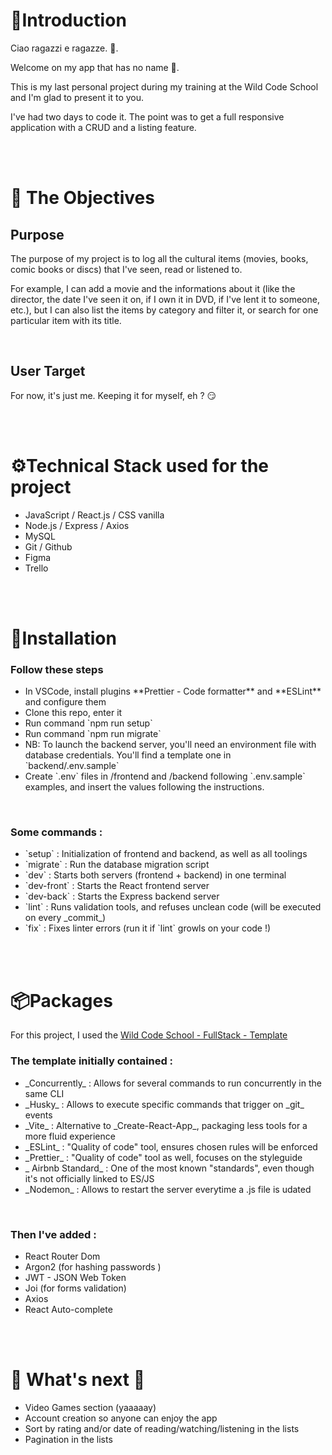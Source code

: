<!-- Introduction -->
<h1 href='#'>🫡Introduction</h1>
<p>Ciao ragazzi e ragazze. 👋.<br/>

Welcome on my app that has no name 🫤.
<p>This is my last personal project during my training at the Wild Code School and I'm glad to present it to you.</p>
<p>I've had two days to code it. The point was to get a full responsive application with a CRUD and a listing feature.</p>
<br/>
<br/>


<!-- Objectives -->
<h1 href='#'>🎯 The Objectives</h1>
<h2>Purpose</h2>
<p>The purpose of my project is to log all the cultural items (movies, books, comic books or discs) that I've seen, read or listened to.</p>
<p>For example, I can add a movie and the informations about it (like the director, the date I've seen it on, if I own it in DVD, if I've lent it to someone, etc.), but I can also list the items by category and filter it, or search for one particular item with its title.</p>
<br/>

<h2>User Target</h2>
<p>For now, it's just me. Keeping it for myself, eh ? 😏</p>

<br/>
<br/>


<!-- Technical stack -->
<h1 href='#'>⚙️Technical Stack used for the project</h1>
<ul>
<li>JavaScript / React.js / CSS vanilla</li>
<li>Node.js / Express / Axios</li>
<li>MySQL</li>
<li>Git / Github</li>
<li>Figma</li>
<li>Trello</li>
</ul>

<br/>
<br/>
<h1 href='#'>🔄Installation</h1>
<h3>Follow these steps</h3>
<ul>
<li>In VSCode, install plugins **Prettier - Code formatter** and **ESLint** and configure them</li>
<li> Clone this repo, enter it</li>
<li> Run command `npm run setup`</li>
<li> Run command `npm run migrate`</li> 
<li> NB: To launch the backend server, you'll need an environment file with database credentials. You'll find a template one in `backend/.env.sample`</li>
<li> Create `.env` files in /frontend and /backend following `.env.sample` examples, and insert the values following the instructions.</li>
</ul>

<br/>
<h3>
Some commands :</h3> 
<ul>
<li>`setup` : Initialization of frontend and backend, as well as all toolings</li>
<li> `migrate` : Run the database migration script</li>
<li>`dev` : Starts both servers (frontend + backend) in one terminal</li>
<li>`dev-front` : Starts the React frontend server</li>
<li> `dev-back` : Starts the Express backend server</li>
<li> `lint` : Runs validation tools, and refuses unclean code (will be executed on every _commit_)</li>
<li>`fix` : Fixes linter errors (run it if `lint` growls on your code !)</li>
</ul>

<br/>
<br/>
<!-- Packages -->
<h1 href='#'>📦Packages</h1>
<p>For this project, I used the <a href='https://github.com/WildCodeSchool/js-template-fullstack' target='_blank' rel="noreferrer">Wild Code School - FullStack - Template</a></p>
<h3>The template initially contained  :</h3>
<ul>
<li> _Concurrently_ : Allows for several commands to run concurrently in the same CLI</li>
<li> _Husky_ : Allows to execute specific commands that trigger on _git_ events</li>
<li> _Vite_ : Alternative to _Create-React-App_, packaging less tools for a more fluid experience</li>
<li> _ESLint_ : "Quality of code" tool, ensures chosen rules will be enforced</li>
<li>_Prettier_ : "Quality of code" tool as well, focuses on the styleguide</li>
<li> _ Airbnb Standard_ : One of the most known "standards", even though it's not officially linked to ES/JS</li>
<li> _Nodemon_ : Allows to restart the server everytime a .js file is udated</li>
</ul>

<br/>
<h3>Then I've added :</h3>
<ul>
<li>React Router Dom</li>
<li>Argon2 (for hashing passwords )</li>
<li>JWT - JSON Web Token</li>
<li>Joi (for forms validation)</li>
<li>Axios</li>
<li>React Auto-complete</li>

</ul>
<br/>
<br/>
<h1 href='#'>🚧 What's next 🚧</h1>
<ul>
<li>Video Games section (yaaaaay)</li>
<li>Account creation so anyone can enjoy the app</li>
<li>Sort by rating and/or date of reading/watching/listening in the lists</li>
<li>Pagination in the lists</li>
</ul>
<br/>
<br/>
